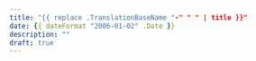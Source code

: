 ```yaml
---
title: "{{ replace .TranslationBaseName "-" " " | title }}"
date: {{ dateFormat "2006-01-02" .Date }}
description: ""
draft: true
---
```

